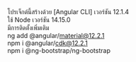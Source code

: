 ## 
โปรเจ็กต์นี้สร้างด้วย [Angular CLI] เวอร์ชัน 12.1.4
<br>
ใช้ Node เวอร์ชัน 14.15.0
<br>
มีการติดตั้งเพิ่มเติม
<br>
ng add @angular/material@12.2.1
<br>
npm i @angular/cdk@12.2.1
<br>
npm i @ng-bootstrap/ng-bootstrap


